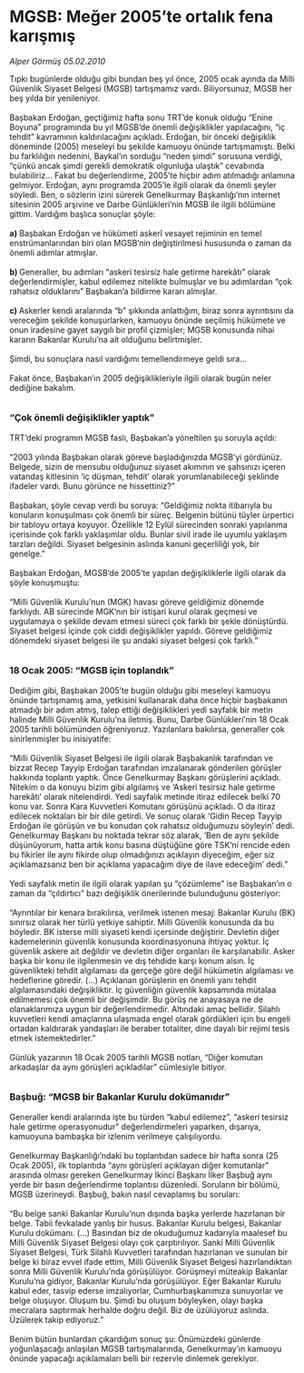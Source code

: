 # MGSB: Meğer 2005’te ortalık fena karışmış

*Alper Görmüş 05.02.2010*

<div class="taraf_structure_2col_1zq">
<div class="margen_n">



 <p>Tıpkı bugünlerde olduğu gibi bundan beş yıl önce, 2005 ocak ayında da Milli Güvenlik Siyaset Belgesi (MGSB) tartışmamız vardı. Biliyorsunuz, MGSB her beş yılda bir yenileniyor. <br/><br/>Başbakan Erdoğan, geçtiğimiz hafta sonu TRT’de konuk olduğu “Enine Boyuna” programında bu yıl MGSB’de önemli değişiklikler yapılacağını, “iç tehdit” kavramının kaldırılacağını açıkladı. Erdoğan, bir önceki değişiklik döneminde (2005) meseleyi bu şekilde kamuoyu önünde tartışmamıştı. Belki bu farklılığın nedenini, Baykal’ın sorduğu “neden şimdi” sorusuna verdiği, “çünkü ancak şimdi gerekli demokratik olgunluğa ulaştık” cevabında bulabiliriz... Fakat bu değerlendirme, 2005’te hiçbir adım atılmadığı anlamına gelmiyor. Erdoğan, aynı programda 2005’le ilgili olarak da önemli şeyler söyledi. Ben, o sözlerin izini sürerek Genelkurmay Başkanlığı’nın internet sitesinin 2005 arşivine ve Darbe Günlükleri’nin MGSB ile ilgili bölümüne gittim. Vardığım başlıca sonuçlar şöyle: <b><br/><br/>a)</b> Başbakan Erdoğan ve hükümeti askerî vesayet rejiminin en temel enstrümanlarından biri olan MGSB’nin değiştirilmesi hususunda o zaman da önemli adımlar atmışlar. <b><br/><br/>b) </b>Generaller, bu adımları “askeri tesirsiz hale getirme harekâtı” olarak değerlendirmişler, kabul edilemez nitelikte bulmuşlar ve bu adımlardan “çok rahatsız olduklarını” Başbakan’a bildirme kararı almışlar. <b><br/><br/>c) </b>Askerler kendi aralarında “b” şıkkında anlattığım, biraz sonra ayrıntısını da vereceğim şekilde konuşurlarken, kamuoyu önünde seçilmiş hükümete ve onun iradesine gayet saygılı bir profil çizmişler; MGSB konusunda nihai kararın Bakanlar Kurulu’na ait olduğunu belirtmişler. <br/><br/>Şimdi, bu sonuçlara nasıl vardığımı temellendirmeye geldi sıra... <br/><br/>Fakat önce, Başbakan’ın 2005 değişiklikleriyle ilgili olarak bugün neler dediğine bakalım.<b> <br/><br/><br/><font size="3">“Çok önemli değişiklikler yaptık”</font> </b><br/><br/>TRT’deki programın MGSB faslı, Başbakan’a yöneltilen şu soruyla açıldı: <br/><br/>“2003 yılında Başbakan olarak göreve başladığınızda MGSB’yi gördünüz. Belgede, sizin de mensubu olduğunuz siyaset akımının ve şahsınızı içeren vatandaş kitlesinin ‘iç düşman, tehdit’ olarak yorumlanabileceği şeklinde ifadeler vardı. Bunu görünce ne hissettiniz?” <br/><br/>Başbakan, şöyle cevap verdi bu soruya: “Geldiğimiz nokta itibarıyla bu konuların konuşulması çok önemli bir süreç. Belgenin bütünü tüyler ürpertici bir tabloyu ortaya koyuyor. Özellikle 12 Eylül sürecinden sonraki yapılanma içerisinde çok farklı yaklaşımlar oldu. Bunlar sivil irade ile uyumlu yaklaşım tarzları değildi. Siyaset belgesinin aslında kanuni geçerliliği yok, bir genelge.” <br/><br/>Başbakan Erdoğan, MGSB’de 2005’te yapılan değişikliklerle ilgili olarak da şöyle konuşmuştu: <br/><br/>“Milli Güvenlik Kurulu’nun (MGK) havası göreve geldiğimiz dönemde farklıydı. AB sürecinde MGK’nın bir istişari kurul olarak geçmesi ve uygulamaya o şekilde devam etmesi süreci çok farklı bir şekle dönüştürdü. Siyaset belgesi içinde çok ciddi değişiklikler yapıldı. Göreve geldiğimiz dönemdeki siyaset belgesi ile şu andaki siyaset belgesi çok farklı.” <b><br/><br/><br/><font size="3">18 Ocak 2005: “MGSB için toplandık”</font></b> <br/><br/>Dediğim gibi, Başbakan 2005’te bugün olduğu gibi meseleyi kamuoyu önünde tartışmamış ama, yetkisini kullanarak daha önce hiçbir başbakanın atmadığı bir adım atmış, talep ettiği değişiklikleri yedi sayfalık bir metin halinde Milli Güvenlik Kurulu’na iletmiş. Bunu, Darbe Günlükleri’nin 18 Ocak 2005 tarihli bölümünden öğreniyoruz. Yazılanlara bakılırsa, generaller çok sinirlenmişler bu inisiyatife: <br/><br/>“Milli Güvenlik Siyaset Belgesi ile ilgili olarak Başbakanlık tarafından ve bizzat Recep Tayyip Erdoğan tarafından imzalanarak gönderilen görüşler hakkında toplantı yaptık. Önce Genelkurmay Başkanı görüşlerini açıkladı. Nitekim o da konuyu bizim gibi algılamış ve ‘Askeri tesirsiz hale getirme harekâtı’ olarak nitelendirdi. Yedi sayfalık metinde itiraz edilecek belki 70 konu var. Sonra Kara Kuvvetleri Komutanı görüşünü açıkladı. O da itiraz edilecek noktaları bir bir dile getirdi. Ve sonuç olarak ‘Gidin Recep Tayyip Erdoğan ile görüşün ve bu konudan çok rahatsız olduğumuzu söyleyin’ dedi. Genelkurmay Başkanı bu noktada tekrar söz alarak, ‘Ben de aynı şekilde düşünüyorum, hatta artık konu basına düştüğüne göre TSK’ni rencide eden bu fikirler ile aynı fikirde olup olmadığınızı açıklayın diyeceğim, eğer siz açıklamazsanız ben bir açıklama yapacağım diye de ilave edeceğim’ dedi.” <br/><br/>Yedi sayfalık metin ile ilgili olarak yapılan şu “çözümleme” ise Başbakan’ın o zaman da “çıldırtıcı” bazı değişiklik önerilerinde bulunduğunu gösteriyor: <br/><br/>“Ayrıntılar bir kenara bırakılırsa, verilmek istenen mesaj: Bakanlar Kurulu (BK) sınırsız olarak her türlü yetkiye sahiptir. Milli Güvenlik konusunda da bu böyledir. BK isterse milli siyaseti kendi içersinde değiştirir. Devletin diğer kademelerinin güvenlik konusunda koordinasyonuna ihtiyaç yoktur. İç güvenlik askere ait değildir ve devletin diğer organları ile karşılanabilir. Asker başka bir konu ile ilgilenmesin ve dış tehdide karşı konum alsın. İç güvenlikteki tehdit algılaması da gerçeğe göre değil hükümetin algılaması ve hedeflerine göredir. (...) Açıklanan görüşlerin en önemli yanı tehdit algılamasındaki değişikliktir. İç güvenliğin güvenlik kapsamında mütalaa edilmemesi çok önemli bir değişimdir. Bu görüş ne anayasaya ne de olanaklarımıza uygun bir değerlendirmedir. Altındaki amaç bellidir. Silahlı kuvvetleri kendi amaçlarına ulaşmada engel olarak gördükleri için bu engeli ortadan kaldırarak yandaşları ile beraber totaliter, dine dayalı bir rejimi tesis etmek istemektedirler.” <br/><br/>Günlük yazarının 18 Ocak 2005 tarihli MGSB notları, “Diğer komutan arkadaşlar da aynı görüşleri açıkladılar” cümlesiyle bitiyor.<b> <br/><br/><br/><font size="3">Başbuğ: “MGSB bir Bakanlar Kurulu dokümanıdır”</font></b> <br/><br/>Generaller kendi aralarında işte bu türden “kabul edilemez”, “askeri tesirsiz hale getirme operasyonudur” değerlendirmeleri yaparken, dışarıya, kamuoyuna bambaşka bir izlenim verilmeye çalışılıyordu. <br/><br/>Genelkurmay Başkanlığı’ndaki bu toplantıdan sadece bir hafta sonra (25 Ocak 2005), ilk toplantıda “aynı görüşleri açıklayan diğer komutanlar” arasında olması gereken Genelkurmay İkinci Başkanı İlker Başbuğ aynı yerde bir basın değerlendirme toplantısı düzenledi. Soruların bir bölümü, MGSB üzerineydi. Başbuğ, bakın nasıl cevaplamış bu soruları: <br/><br/>“Bu belge sanki Bakanlar Kurulu’nun dışında başka yerlerde hazırlanan bir belge. Tabii fevkalade yanlış bir husus. Bakanlar Kurulu belgesi, Bakanlar Kurulu dokümanı. (...) Basından biz de okuduğumuz kadarıyla maalesef bu Milli Güvenlik Siyaset Belgesi olayı çok çarptırılıyor. Sanki Milli Güvenlik Siyaset Belgesi, Türk Silahlı Kuvvetleri tarafından hazırlanan ve sunulan bir belge ki biraz evvel ifade ettim, Milli Güvenlik Siyaset Belgesi hazırlandıktan sonra Milli Güvenlik Kurulu’nda görüşülüyor. Görüşmeyi müteakip Bakanlar Kurulu’na gidiyor, Bakanlar Kurulu’nda görüşülüyor. Eğer Bakanlar Kurulu kabul eder, tasvip ederse imzalıyorlar, Cumhurbaşkanımıza sunuyorlar ve belge oluşuyor. Oluşum bu. Şimdi bu oluşum böyleyken, olayı başka mecralara saptırmak herhalde doğru değil. Biz de üzülüyoruz aslında. Üzülerek takip ediyoruz.” <br/><br/>Benim bütün bunlardan çıkardığım sonuç şu: Önümüzdeki günlerde yoğunlaşacağı anlaşılan MGSB tartışmalarında, Genelkurmay’ın kamuoyu önünde yapacağı açıklamaları belli bir rezervle dinlemek gerekiyor.</p>
<br/>
<br/>
<br/>



<br/>


<div id="taraf_not">
</div>

</div>


</div>
